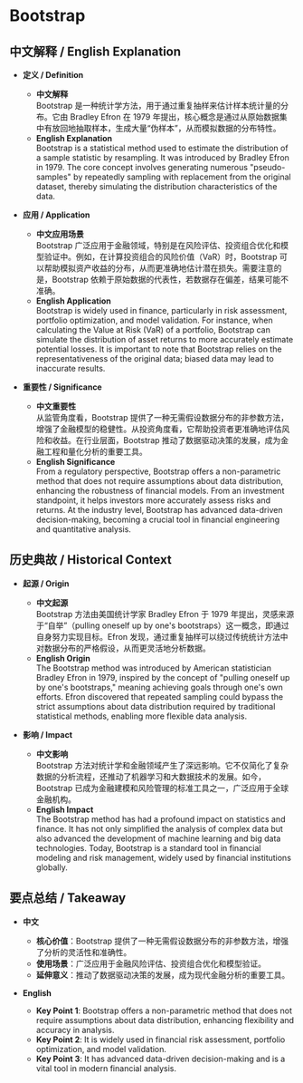 # Bootstrap

## 中文解释 / English Explanation

* **定义 / Definition**  
  - **中文解释**  
    Bootstrap 是一种统计学方法，用于通过重复抽样来估计样本统计量的分布。它由 Bradley Efron 在 1979 年提出，核心概念是通过从原始数据集中有放回地抽取样本，生成大量“伪样本”，从而模拟数据的分布特性。  
  - **English Explanation**  
    Bootstrap is a statistical method used to estimate the distribution of a sample statistic by resampling. It was introduced by Bradley Efron in 1979. The core concept involves generating numerous "pseudo-samples" by repeatedly sampling with replacement from the original dataset, thereby simulating the distribution characteristics of the data.

* **应用 / Application**  
  - **中文应用场景**  
    Bootstrap 广泛应用于金融领域，特别是在风险评估、投资组合优化和模型验证中。例如，在计算投资组合的风险价值（VaR）时，Bootstrap 可以帮助模拟资产收益的分布，从而更准确地估计潜在损失。需要注意的是，Bootstrap 依赖于原始数据的代表性，若数据存在偏差，结果可能不准确。  
  - **English Application**  
    Bootstrap is widely used in finance, particularly in risk assessment, portfolio optimization, and model validation. For instance, when calculating the Value at Risk (VaR) of a portfolio, Bootstrap can simulate the distribution of asset returns to more accurately estimate potential losses. It is important to note that Bootstrap relies on the representativeness of the original data; biased data may lead to inaccurate results.

* **重要性 / Significance**  
  - **中文重要性**  
    从监管角度看，Bootstrap 提供了一种无需假设数据分布的非参数方法，增强了金融模型的稳健性。从投资角度看，它帮助投资者更准确地评估风险和收益。在行业层面，Bootstrap 推动了数据驱动决策的发展，成为金融工程和量化分析的重要工具。  
  - **English Significance**  
    From a regulatory perspective, Bootstrap offers a non-parametric method that does not require assumptions about data distribution, enhancing the robustness of financial models. From an investment standpoint, it helps investors more accurately assess risks and returns. At the industry level, Bootstrap has advanced data-driven decision-making, becoming a crucial tool in financial engineering and quantitative analysis.

## 历史典故 / Historical Context

* **起源 / Origin**  
  - **中文起源**  
    Bootstrap 方法由美国统计学家 Bradley Efron 于 1979 年提出，灵感来源于“自举”（pulling oneself up by one's bootstraps）这一概念，即通过自身努力实现目标。Efron 发现，通过重复抽样可以绕过传统统计方法中对数据分布的严格假设，从而更灵活地分析数据。  
  - **English Origin**  
    The Bootstrap method was introduced by American statistician Bradley Efron in 1979, inspired by the concept of "pulling oneself up by one's bootstraps," meaning achieving goals through one's own efforts. Efron discovered that repeated sampling could bypass the strict assumptions about data distribution required by traditional statistical methods, enabling more flexible data analysis.

* **影响 / Impact**  
  - **中文影响**  
    Bootstrap 方法对统计学和金融领域产生了深远影响。它不仅简化了复杂数据的分析流程，还推动了机器学习和大数据技术的发展。如今，Bootstrap 已成为金融建模和风险管理的标准工具之一，广泛应用于全球金融机构。  
  - **English Impact**  
    The Bootstrap method has had a profound impact on statistics and finance. It has not only simplified the analysis of complex data but also advanced the development of machine learning and big data technologies. Today, Bootstrap is a standard tool in financial modeling and risk management, widely used by financial institutions globally.

## 要点总结 / Takeaway

* **中文**  
  - **核心价值**：Bootstrap 提供了一种无需假设数据分布的非参数方法，增强了分析的灵活性和准确性。  
  - **使用场景**：广泛应用于金融风险评估、投资组合优化和模型验证。  
  - **延伸意义**：推动了数据驱动决策的发展，成为现代金融分析的重要工具。  

* **English**  
  - **Key Point 1**: Bootstrap offers a non-parametric method that does not require assumptions about data distribution, enhancing flexibility and accuracy in analysis.  
  - **Key Point 2**: It is widely used in financial risk assessment, portfolio optimization, and model validation.  
  - **Key Point 3**: It has advanced data-driven decision-making and is a vital tool in modern financial analysis.
